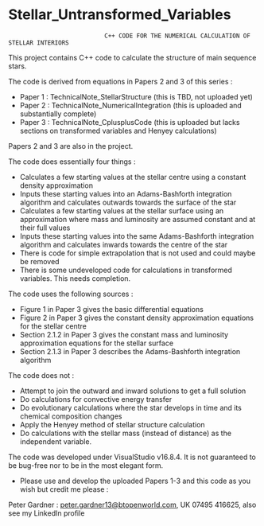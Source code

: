 # Stellar_Untransformed_Variables
                               C++ CODE FOR THE NUMERICAL CALCULATION OF STELLAR INTERIORS
                               
This project contains C++ code to calculate the structure of main sequence stars.

The code is derived from equations in Papers 2 and 3 of this series :

+ Paper 1 : TechnicalNote_StellarStructure         (this is TBD, not uploaded yet)
+ Paper 2 : TechnicalNote_NumericalIntegration     (this is uploaded and substantially complete)
+ Paper 3 : TechnicalNote_CplusplusCode            (this is uploaded but lacks sections on transformed variables and Henyey calculations)

Papers 2 and 3 are also in the project.

The code does essentially four things :

+ Calculates a few starting values at the stellar centre using a constant density approximation
+ Inputs these starting values into an Adams-Bashforth integration algorithm and calculates outwards towards the surface of the star
+ Calculates a few starting values at the stellar surface using an approximation where mass and luminosity are assumed constant and at their full values
+ Inputs these starting values into the same Adams-Bashforth integration algorithm and calculates inwards towards the centre of the star
+ There is code for simple extrapolation that is not used and could maybe be removed
+ There is some undeveloped code for calculations in transformed variables. This needs completion.

The code uses the following sources :

+ Figure 1 in Paper 3 gives the basic differential equations
+ Figure 2 in Paper 3 gives the constant density approximation equations for the stellar centre
+ Section 2.1.2 in Paper 3 gives the constant mass and luminosity approximation equations for the stellar surface
+ Section 2.1.3 in Paper 3 describes the Adams-Bashforth integration algorithm 

The code does not :

+ Attempt to join the outward and inward solutions to get a full solution
+ Do calculations for convective energy transfer
+ Do evolutionary calculations where the star develops in time and its chemical composition changes
+ Apply the Henyey method of stellar structure calculation
+ Do calculations with the stellar mass (instead of distance) as the independent variable.

The code was developed under VisualStudio v16.8.4. It is not guaranteed to be bug-free nor to be in the most elegant form.
+ Please use and develop the uploaded Papers 1-3 and this code as you wish but credit me please : 

Peter Gardner : peter.gardner13@btopenworld.com, UK 07495 416625, also see my LinkedIn profile
